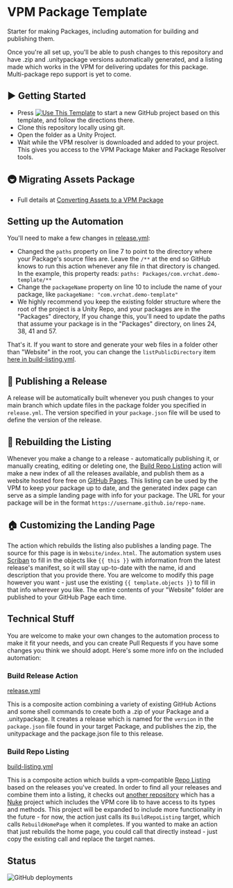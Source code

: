 # VPM Package Template

Starter for making Packages, including automation for building and publishing them.

Once you're all set up, you'll be able to push changes to this repository and have .zip and .unitypackage versions automatically generated, and a listing made which works in the VPM for delivering updates for this package. 
Multi-package repo support is yet to come.

## ▶ Getting Started

* Press [![Use This Template](https://user-images.githubusercontent.com/737888/185467681-e5fdb099-d99f-454b-8d9e-0760e5a6e588.png)](https://github.com/vrchat-community/template-package/generate)
to start a new GitHub project based on this template, and follow the directions there. 
* Clone this repository locally using git.
* Open the folder as a Unity Project.
* Wait while the VPM resolver is downloaded and added to your project. This gives you access to the VPM Package Maker and Package Resolver tools.

## 🚇 Migrating Assets Package
* Full details at [Converting Assets to a VPM Package](https://vcc.docs.vrchat.com/guides/convert-unitypackage)

## Setting up the Automation

You'll need to make a few changes in [release.yml](.github/workflows/release.yml):
* Changed the `paths` property on line 7 to point to the directory where your Package's source files are. Leave the `/**` at the end so GitHub knows to run this action whenever any file in that directory is changed. In the example, this property reads: `paths: Packages/com.vrchat.demo-template/**`
* Change the `packageName` property on line 10 to include the name of your package, like `packageName: "com.vrchat.demo-template"`
* We highly recommend you keep the existing folder structure where the root of the project is a Unity Repo, and your packages are in the "Packages" directory, If you change this, you'll need to update the paths that assume your package is in the "Packages" directory, on lines 24, 38, 41 and 57.

That's it. If you want to store and generate your web files in a folder other than "Website" in the root, you can change the `listPublicDirectory` item [here in build-listing.yml](.github/workflows/build-listing.yml#L17).

## 🎉 Publishing a Release

A release will be automatically built whenever you push changes to your main branch which update files in the package folder you specified in `release.yml`. The version specified in your `package.json` file will be used to define the version of the release.

## 📃 Rebuilding the Listing

Whenever you make a change to a release - automatically publishing it, or manually creating, editing or deleting one, the [Build Repo Listing](.github/workflows/build-listing.yml) action will make a new index of all the releases available, and publish them as a website hosted fore free on [GitHub Pages](https://pages.github.com/). This listing can be used by the VPM to keep your package up to date, and the generated index page can serve as a simple landing page with info for your package. The URL for your package will be in the format `https://username.github.io/repo-name`.

## 🏠 Customizing the Landing Page

The action which rebuilds the listing also publishes a landing page. The source for this page is in `Website/index.html`. The automation system uses [Scriban](https://github.com/scriban/scriban) to fill in the objects like `{{ this }}` with information from the latest release's manifest, so it will stay up-to-date with the name, id and description that you provide there. You are welcome to modify this page however you want - just use the existing `{{ template.objects }}` to fill in that info wherever you like. The entire contents of your "Website" folder are published to your GitHub Page each time.

## Technical Stuff

You are welcome to make your own changes to the automation process to make it fit your needs, and you can create Pull Requests if you have some changes you think we should adopt. Here's some more info on the included automation:

### Build Release Action
[release.yml](/.github/workflows/release.yml)

This is a composite action combining a variety of existing GitHub Actions and some shell commands to create both a .zip of your Package and a .unitypackage. It creates a release which is named for the `version` in the `package.json` file found in your target Package, and publishes the zip, the unitypackage and the package.json file to this release.

### Build Repo Listing
[build-listing.yml](.github/workflows/build-listing.yml)

This is a composite action which builds a vpm-compatible [Repo Listing](https://vcc.docs.vrchat.com/vpm/repos) based on the releases you've created. In order to find all your releases and combine them into a listing, it checks out [another repository](https://github.com/vrchat-community/package-list-action) which has a [Nuke](https://nuke.build/) project which includes the VPM core lib to have access to its types and methods. This project will be expanded to include more functionality in the future - for now, the action just calls its `BuildRepoListing` target, which calls `RebuildHomePage` when it completes. If you wanted to make an action that just rebuilds the home page, you could call that directly instead - just copy the existing call and replace the target names.

## Status
![GitHub deployments](https://img.shields.io/github/deployments/momo-the-monster/template-package/github-pages?label=Generate%20Listing)
